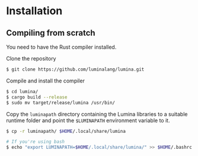 # Installation

## Compiling from scratch

You need to have the Rust compiler installed. 

Clone the repository

```bash
$ git clone https://github.com/luminalang/lumina.git
```

Compile and install the compiler

```bash
$ cd lumina/
$ cargo build --release
$ sudo mv target/release/lumina /usr/bin/
```

Copy the `luminapath` directory containing the Lumina libraries to a suitable runtime folder and point the `$LUMINAPATH` environment variable to it.

```bash
$ cp -r luminapath/ $HOME/.local/share/lumina

# If you're using bash
$ echo "export LUMINAPATH=$HOME/.local/share/lumina/" >> $HOME/.bashrc
```
